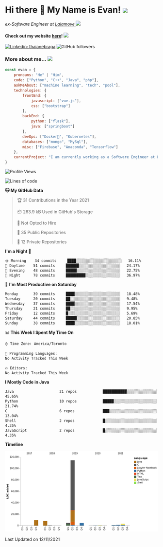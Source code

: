 <h1>Hi there 👋 My Name is Evan!   <img src="https://media.giphy.com/media/10GN73YGycPXQk/giphy.gif" width=50></h1>

<p><em>ex-Software Engineer at <a href="https://www.lalamove.com/hongkong/zh/home">Lalamove </a><img src="https://media.giphy.com/media/HMSLfCl5BsXoQ/giphy.gif" width="60">
</em></p>

<h4>Check out my website <a href="https://hoyeechan.com/">here</a>! <img src="https://media.giphy.com/media/cuPm4p4pClZVC/giphy.gif" width=50></h4>

[![Linkedin: thaianebraga](https://img.shields.io/badge/-Evan-blue?style=flat-square&logo=Linkedin&logoColor=white&link=https://www.linkedin.com/in/ho-yee-chan/)](https://www.linkedin.com/in/ho-yee-chan/)
![GitHub followers](https://img.shields.io/github/followers/hyc121110?label=Follow&style=social)

<!--
**hyc121110/hyc121110** is a ✨ _special_ ✨ repository because its `README.md` (this file) appears on your GitHub profile.

Here are some ideas to get you started:

- 🔭 I’m currently working on ...
- 🌱 I’m currently learning ...
- 👯 I’m looking to collaborate on ...
- 🤔 I’m looking for help with ...
- 💬 Ask me about ...
- 📫 How to reach me: ...
- 😄 Pronouns: ...
- ⚡ Fun fact: ...
-->

<h3> More about me... <img src="https://media.giphy.com/media/Q94xQWspTUkShljj8P/giphy.gif" width=50> </h3>


```javascript
const evan = {
    pronouns: "He" | "Him",
    code: ["Python", "C++", "Java", "php"],
    askMeAbout: ["machine learning", "tech", "pool"],
    technologies: {
        frontEnd: {
            javascript: ["vue.js"],
            css: ["bootstrap"]
        },
        backEnd: {
            python: ["flask"],
            java: ["springboot"]
        },
        devOps: ["Docker🐳", "Kubernetes"],
        databases: ["mongo", "MySql"],
        misc: ["Firebase", "Anaconda", "Tensorflow"]
    },
    currentProject: "I am currently working as a Software Engineer at Lalamove",
}
```


<!--START_SECTION:waka-->
![Profile Views](http://img.shields.io/badge/Profile%20Views-5-blue)

![Lines of code](https://img.shields.io/badge/From%20Hello%20World%20I%27ve%20Written-146453%20lines%20of%20code-blue)

**🐱 My GitHub Data** 

> 🏆 31 Contributions in the Year 2021
 > 
> 📦 263.9 kB Used in GitHub's Storage 
 > 
> 🚫 Not Opted to Hire
 > 
> 📜 35 Public Repositories 
 > 
> 🔑 12 Private Repositories  
 > 
**I'm a Night 🦉** 

```text
🌞 Morning    34 commits     ████░░░░░░░░░░░░░░░░░░░░░   16.11% 
🌆 Daytime    51 commits     ██████░░░░░░░░░░░░░░░░░░░   24.17% 
🌃 Evening    48 commits     █████░░░░░░░░░░░░░░░░░░░░   22.75% 
🌙 Night      78 commits     █████████░░░░░░░░░░░░░░░░   36.97%

```
📅 **I'm Most Productive on Saturday** 

```text
Monday       39 commits     ████░░░░░░░░░░░░░░░░░░░░░   18.48% 
Tuesday      20 commits     ██░░░░░░░░░░░░░░░░░░░░░░░   9.48% 
Wednesday    37 commits     ████░░░░░░░░░░░░░░░░░░░░░   17.54% 
Thursday     21 commits     ██░░░░░░░░░░░░░░░░░░░░░░░   9.95% 
Friday       12 commits     █░░░░░░░░░░░░░░░░░░░░░░░░   5.69% 
Saturday     44 commits     █████░░░░░░░░░░░░░░░░░░░░   20.85% 
Sunday       38 commits     ████░░░░░░░░░░░░░░░░░░░░░   18.01%

```


📊 **This Week I Spent My Time On** 

```text
⌚︎ Time Zone: America/Toronto

💬 Programming Languages: 
No Activity Tracked This Week

🔥 Editors: 
No Activity Tracked This Week

```

**I Mostly Code in Java** 

```text
Java                     21 repos            ███████████░░░░░░░░░░░░░░   45.65% 
Python                   10 repos            █████░░░░░░░░░░░░░░░░░░░░   21.74% 
C                        6 repos             ███░░░░░░░░░░░░░░░░░░░░░░   13.04% 
Shell                    2 repos             █░░░░░░░░░░░░░░░░░░░░░░░░   4.35% 
JavaScript               2 repos             █░░░░░░░░░░░░░░░░░░░░░░░░   4.35%

```


**Timeline**

![Chart not found](https://raw.githubusercontent.com/hyc121110/hyc121110/master/charts/bar_graph.png) 


 Last Updated on 12/11/2021
<!--END_SECTION:waka-->

